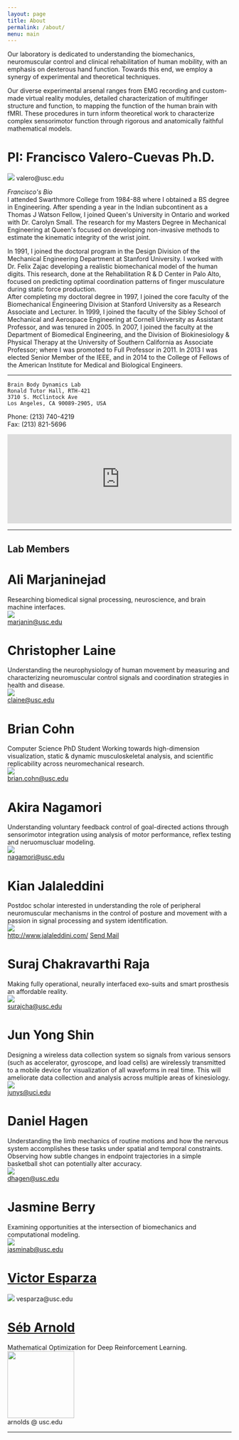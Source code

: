 ```yaml
---
layout: page
title: About
permalink: /about/
menu: main
---
```



Our laboratory is dedicated to understanding the biomechanics, neuromuscular control and clinical rehabilitation of human mobility, with an emphasis on dexterous hand function. Towards this end, we employ a synergy of experimental and theoretical techniques.

Our diverse experimental arsenal ranges from EMG recording and custom-made virtual reality modules, detailed characterization of multifinger structure and function, to mapping the function of the human brain with fMRI. These procedures in turn inform theoretical work to characterize complex sensorimotor function through rigorous and anatomically faithful mathematical models.

# PI: Francisco Valero-Cuevas Ph.D.
<img src="../Photos/francisco.jpg">  
valero@usc.edu

*Francisco's Bio*  
I attended Swarthmore College from 1984-88 where I obtained a BS degree in Engineering. After spending a year in the Indian subcontinent as a Thomas J Watson Fellow, I joined Queen's University in Ontario and worked with Dr. Carolyn Small. The research for my Masters Degree in Mechanical Engineering at Queen's focused on developing non-invasive methods to estimate the kinematic integrity of the wrist joint.

In 1991, I joined the doctoral program in the Design Division of the Mechanical Engineering Department at Stanford University. I worked with Dr. Felix Zajac developing a realistic biomechanical model of the human digits. This research, done at the Rehabilitation R & D Center in Palo Alto, focused on predicting optimal coordination patterns of finger musculature during static force production.  
After completing my doctoral degree in 1997, I joined the core faculty of the Biomechanical Engineering Division at Stanford University as a Research Associate and Lecturer. In 1999, I joined the faculty of the Sibley School of Mechanical and Aerospace Engineering at Cornell University as Assistant Professor, and was tenured in 2005. In 2007, I joined the faculty at the Department of Biomedical Engineering, and the Division of Biokinesiology & Physical Therapy at the University of Southern California as Associate Professor; where I was promoted to Full Professor in 2011. In 2013 I was elected Senior Member of the IEEE, and in 2014 to the College of Fellows of the American Institute for Medical and Biological Engineers.  

-------------------------------------------  


```
Brain Body Dynamics Lab  
Ronald Tutor Hall, RTH-421  
3710 S. McClintock Ave  
Los Angeles, CA 90089-2905, USA 
```

Phone: (213) 740-4219  
Fax: (213) 821-5696

<iframe src="https://www.google.com/maps/embed?pb=!1m18!1m12!1m3!1d3306.924975500565!2d-118.29214788478588!3d34.02013668061464!2m3!1f0!2f0!3f0!3m2!1i1024!2i768!4f13.1!3m3!1m2!1s0x80c2c7fc9ad4d9bd%3A0x7f0dfd17fcb6ec29!2s3710+McClintock+Ave%2C+Los+Angeles%2C+CA+90089!5e0!3m2!1sen!2sus!4v1453572044486" width="100%" height="200" frameborder="0" style="border:0" allowfullscreen></iframe>


-------------------------------------------


## Lab Members

# Ali Marjaninejad  
Researching biomedical signal processing, neuroscience, and brain machine interfaces.  
<img src="../Photos/ali.jpg">  
marjanin@usc.edu

# Christopher Laine
Understanding the neurophysiology of human movement by measuring and characterizing neuromuscular control signals and coordination strategies in health and disease.  
<img src="../Photos/chris.jpg">  
claine@usc.edu

# Brian Cohn
Computer Science PhD Student
Working towards high-dimension visualization, static & dynamic musculoskeletal analysis, and scientific replicability across neuromechanical research.  
<img src="../Photos/brian.jpg">  
brian.cohn@usc.edu

# Akira Nagamori
Understanding voluntary feedback control of goal-directed actions through sensorimotor integration using analysis of motor performance, reflex testing and neruomuscluar modeling.  
<img src="../Photos/akira.jpg">  
nagamori@usc.edu

# Kian Jalaleddini 
Postdoc scholar interested in understanding the role of peripheral neuromuscular mechanisms in the control of posture and movement with a passion in signal processing and system identification.  
<img src="../Photos/kian1.jpg">  
<a href="http://www.jalaleddini.com/">http://www.jalaleddini.com/</a>
<a href="mailto:jalaledd@usc.edu" target="_top">Send Mail</a>


# Suraj Chakravarthi Raja 
Making fully operational, neurally interfaced exo-suits and smart prosthesis an affordable reality.  
<img src="../Photos/suraj.jpg">  
surajcha@usc.edu

# Jun Yong Shin 
Designing a wireless data collection system so signals from various sensors (such as accelerator, gyroscope, and load cells) are wirelessly transmitted to a mobile device for visualization of all waveforms in real time. This will ameliorate data collection and analysis across multiple areas of kinesiology.  
<img src="../Photos/jun.jpg">  
junys@uci.edu

# Daniel Hagen 
Understanding the limb mechanics of routine motions and how the nervous system accomplishes these tasks under spatial and temporal constraints. Observing how subtle changes in endpoint trajectories in a simple basketball shot can potentially alter accuracy.  
<img src="../Photos/dan.jpg">  
dhagen@usc.edu

# Jasmine Berry
Examining opportunities at the intersection of biomechanics and computational modeling.   
<img src="../Photos/jasmine.jpg">  
jasminab@usc.edu

# [Victor Esparza](https://sites.google.com/a/usc.edu/victor/)
<img src="../Photos/victor.jpg">  
vesparza@usc.edu

# [Séb Arnold](http://seba1511.com)
Mathematical Optimization for Deep Reinforcement Learning.
<img src="../Photos/seb.png" width="150px" />  
arnolds @ usc.edu



-------------------------------------------
